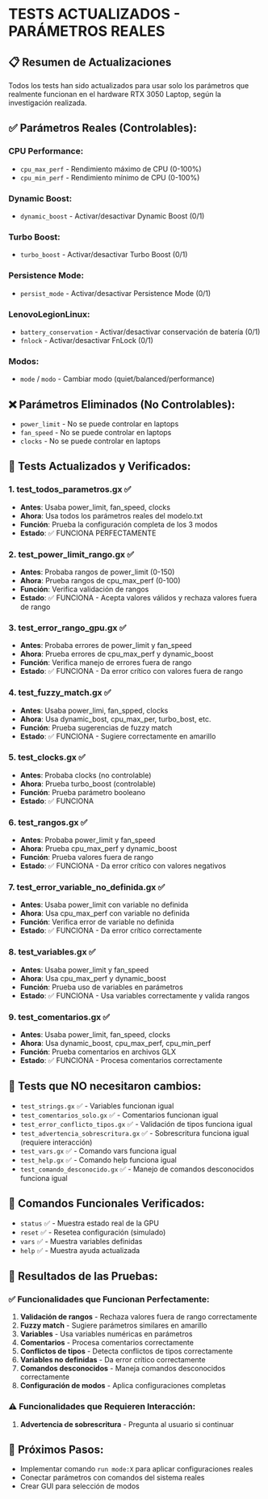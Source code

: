 # TESTS ACTUALIZADOS - PARÁMETROS REALES

## 📋 **Resumen de Actualizaciones**

Todos los tests han sido actualizados para usar solo los parámetros que realmente funcionan en el hardware RTX 3050 Laptop, según la investigación realizada.

## ✅ **Parámetros Reales (Controlables):**

### **CPU Performance:**
- `cpu_max_perf` - Rendimiento máximo de CPU (0-100%)
- `cpu_min_perf` - Rendimiento mínimo de CPU (0-100%)

### **Dynamic Boost:**
- `dynamic_boost` - Activar/desactivar Dynamic Boost (0/1)

### **Turbo Boost:**
- `turbo_boost` - Activar/desactivar Turbo Boost (0/1)

### **Persistence Mode:**
- `persist_mode` - Activar/desactivar Persistence Mode (0/1)

### **LenovoLegionLinux:**
- `battery_conservation` - Activar/desactivar conservación de batería (0/1)
- `fnlock` - Activar/desactivar FnLock (0/1)

### **Modos:**
- `mode` / `modo` - Cambiar modo (quiet/balanced/performance)

## ❌ **Parámetros Eliminados (No Controlables):**

- `power_limit` - No se puede controlar en laptops
- `fan_speed` - No se puede controlar en laptops  
- `clocks` - No se puede controlar en laptops

## 🧪 **Tests Actualizados y Verificados:**

### **1. test_todos_parametros.gx** ✅
- **Antes**: Usaba power_limit, fan_speed, clocks
- **Ahora**: Usa todos los parámetros reales del modelo.txt
- **Función**: Prueba la configuración completa de los 3 modos
- **Estado**: ✅ FUNCIONA PERFECTAMENTE

### **2. test_power_limit_rango.gx** ✅
- **Antes**: Probaba rangos de power_limit (0-150)
- **Ahora**: Prueba rangos de cpu_max_perf (0-100)
- **Función**: Verifica validación de rangos
- **Estado**: ✅ FUNCIONA - Acepta valores válidos y rechaza valores fuera de rango

### **3. test_error_rango_gpu.gx** ✅
- **Antes**: Probaba errores de power_limit y fan_speed
- **Ahora**: Prueba errores de cpu_max_perf y dynamic_boost
- **Función**: Verifica manejo de errores fuera de rango
- **Estado**: ✅ FUNCIONA - Da error crítico con valores fuera de rango

### **4. test_fuzzy_match.gx** ✅
- **Antes**: Usaba power_limi, fan_spped, clocks
- **Ahora**: Usa dynamic_bost, cpu_max_per, turbo_bost, etc.
- **Función**: Prueba sugerencias de fuzzy match
- **Estado**: ✅ FUNCIONA - Sugiere correctamente en amarillo

### **5. test_clocks.gx** ✅
- **Antes**: Probaba clocks (no controlable)
- **Ahora**: Prueba turbo_boost (controlable)
- **Función**: Prueba parámetro booleano
- **Estado**: ✅ FUNCIONA

### **6. test_rangos.gx** ✅
- **Antes**: Probaba power_limit y fan_speed
- **Ahora**: Prueba cpu_max_perf y dynamic_boost
- **Función**: Prueba valores fuera de rango
- **Estado**: ✅ FUNCIONA - Da error crítico con valores negativos

### **7. test_error_variable_no_definida.gx** ✅
- **Antes**: Usaba power_limit con variable no definida
- **Ahora**: Usa cpu_max_perf con variable no definida
- **Función**: Verifica error de variable no definida
- **Estado**: ✅ FUNCIONA - Da error crítico correctamente

### **8. test_variables.gx** ✅
- **Antes**: Usaba power_limit y fan_speed
- **Ahora**: Usa cpu_max_perf y dynamic_boost
- **Función**: Prueba uso de variables en parámetros
- **Estado**: ✅ FUNCIONA - Usa variables correctamente y valida rangos

### **9. test_comentarios.gx** ✅
- **Antes**: Usaba power_limit, fan_speed, clocks
- **Ahora**: Usa dynamic_boost, cpu_max_perf, cpu_min_perf
- **Función**: Prueba comentarios en archivos GLX
- **Estado**: ✅ FUNCIONA - Procesa comentarios correctamente

## 🎯 **Tests que NO necesitaron cambios:**

- `test_strings.gx` ✅ - Variables funcionan igual
- `test_comentarios_solo.gx` ✅ - Comentarios funcionan igual
- `test_error_conflicto_tipos.gx` ✅ - Validación de tipos funciona igual
- `test_advertencia_sobrescritura.gx` ✅ - Sobrescritura funciona igual (requiere interacción)
- `test_vars.gx` ✅ - Comando vars funciona igual
- `test_help.gx` ✅ - Comando help funciona igual
- `test_comando_desconocido.gx` ✅ - Manejo de comandos desconocidos funciona igual

## 🚀 **Comandos Funcionales Verificados:**

- `status` ✅ - Muestra estado real de la GPU
- `reset` ✅ - Resetea configuración (simulado)
- `vars` ✅ - Muestra variables definidas
- `help` ✅ - Muestra ayuda actualizada

## 📝 **Resultados de las Pruebas:**

### **✅ Funcionalidades que Funcionan Perfectamente:**
1. **Validación de rangos** - Rechaza valores fuera de rango correctamente
2. **Fuzzy match** - Sugiere parámetros similares en amarillo
3. **Variables** - Usa variables numéricas en parámetros
4. **Comentarios** - Procesa comentarios correctamente
5. **Conflictos de tipos** - Detecta conflictos de tipos correctamente
6. **Variables no definidas** - Da error crítico correctamente
7. **Comandos desconocidos** - Maneja comandos desconocidos correctamente
8. **Configuración de modos** - Aplica configuraciones completas

### **⚠️ Funcionalidades que Requieren Interacción:**
1. **Advertencia de sobrescritura** - Pregunta al usuario si continuar

## 🔧 **Próximos Pasos:**

- Implementar comando `run mode:X` para aplicar configuraciones reales
- Conectar parámetros con comandos del sistema reales
- Crear GUI para selección de modos 